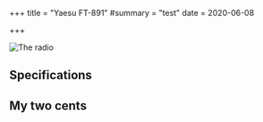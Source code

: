 +++
title = "Yaesu FT-891"
#summary = "test"
date = 2020-06-08

+++

![The radio](radio.jpg)

## Specifications

## My two cents
